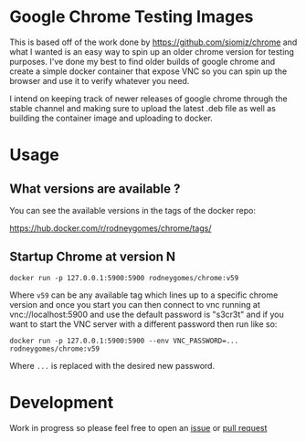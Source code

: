 # Google Chrome Testing Images

This is based off of the work done by https://github.com/siomiz/chrome and
what I wanted is an easy way to spin up an older chrome version for testing
purposes. I've done my best to find older builds of google chrome and create a
simple docker container that expose VNC so you can spin up the browser and use
it to verify whatever you need.

I intend on keeping track of newer releases of google chrome through the stable
channel and making sure to upload the latest .deb file as well as building the
container image and uploading to docker.

# Usage

## What versions are available ?

You can see the available versions in the tags of the docker repo:

https://hub.docker.com/r/rodneygomes/chrome/tags/

## Startup Chrome at version N

```
docker run -p 127.0.0.1:5900:5900 rodneygomes/chrome:v59
```

Where `v59` can be any available tag which lines up to a specific chrome version
and once you start you can then connect to vnc running at vnc://localhost:5900
and use the default password is "s3cr3t" and if you want to start the VNC server
with a different password then run like so:

```
docker run -p 127.0.0.1:5900:5900 --env VNC_PASSWORD=... rodneygomes/chrome:v59
```

Where `...` is replaced with the desired new password.

# Development

Work in progress so please feel free to open an [issue](https://github.com/rlgomes/chrome/issues)
or [pull request](https://github.com/rlgomes/chrome/pulls)
